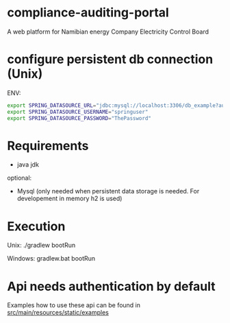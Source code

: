 # compliance-auditing-portal
A web platform for Namibian energy Company Electricity Control Board

# configure persistent db connection (Unix)

ENV:
```bash
export SPRING_DATASOURCE_URL="jdbc:mysql://localhost:3306/db_example?autoReconnect=true&useSSL=false"
export SPRING_DATASOURCE_USERNAME="springuser"
export SPRING_DATASOURCE_PASSWORD="ThePassword"
```

# Requirements

- java jdk

optional:
- Mysql (only needed when persistent data storage is needed. For developement in memory h2 is used)


# Execution

Unix:
./gradlew bootRun

Windows:
gradlew.bat bootRun

# Api needs authentication by default 

Examples how to use these api can be found in [src/main/resources/static/examples](src/main/resources/static/examples)
